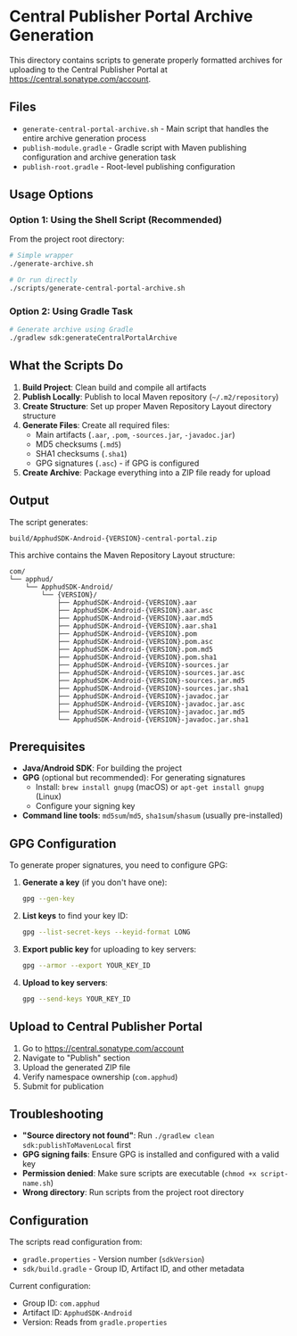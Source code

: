 
# Central Publisher Portal Archive Generation

This directory contains scripts to generate properly formatted archives for uploading to the Central Publisher Portal at https://central.sonatype.com/account.

## Files

- `generate-central-portal-archive.sh` - Main script that handles the entire archive generation process
- `publish-module.gradle` - Gradle script with Maven publishing configuration and archive generation task
- `publish-root.gradle` - Root-level publishing configuration

## Usage Options

### Option 1: Using the Shell Script (Recommended)

From the project root directory:

```bash
# Simple wrapper
./generate-archive.sh

# Or run directly
./scripts/generate-central-portal-archive.sh
```

### Option 2: Using Gradle Task

```bash
# Generate archive using Gradle
./gradlew sdk:generateCentralPortalArchive
```

## What the Scripts Do

1. **Build Project**: Clean build and compile all artifacts
2. **Publish Locally**: Publish to local Maven repository (`~/.m2/repository`)
3. **Create Structure**: Set up proper Maven Repository Layout directory structure
4. **Generate Files**: Create all required files:
   - Main artifacts (`.aar`, `.pom`, `-sources.jar`, `-javadoc.jar`)
   - MD5 checksums (`.md5`)
   - SHA1 checksums (`.sha1`)
   - GPG signatures (`.asc`) - if GPG is configured
5. **Create Archive**: Package everything into a ZIP file ready for upload

## Output

The script generates:
```
build/ApphudSDK-Android-{VERSION}-central-portal.zip
```

This archive contains the Maven Repository Layout structure:
```
com/
└── apphud/
    └── ApphudSDK-Android/
        └── {VERSION}/
            ├── ApphudSDK-Android-{VERSION}.aar
            ├── ApphudSDK-Android-{VERSION}.aar.asc
            ├── ApphudSDK-Android-{VERSION}.aar.md5
            ├── ApphudSDK-Android-{VERSION}.aar.sha1
            ├── ApphudSDK-Android-{VERSION}.pom
            ├── ApphudSDK-Android-{VERSION}.pom.asc
            ├── ApphudSDK-Android-{VERSION}.pom.md5
            ├── ApphudSDK-Android-{VERSION}.pom.sha1
            ├── ApphudSDK-Android-{VERSION}-sources.jar
            ├── ApphudSDK-Android-{VERSION}-sources.jar.asc
            ├── ApphudSDK-Android-{VERSION}-sources.jar.md5
            ├── ApphudSDK-Android-{VERSION}-sources.jar.sha1
            ├── ApphudSDK-Android-{VERSION}-javadoc.jar
            ├── ApphudSDK-Android-{VERSION}-javadoc.jar.asc
            ├── ApphudSDK-Android-{VERSION}-javadoc.jar.md5
            └── ApphudSDK-Android-{VERSION}-javadoc.jar.sha1
```

## Prerequisites

- **Java/Android SDK**: For building the project
- **GPG** (optional but recommended): For generating signatures
  - Install: `brew install gnupg` (macOS) or `apt-get install gnupg` (Linux)
  - Configure your signing key
- **Command line tools**: `md5sum`/`md5`, `sha1sum`/`shasum` (usually pre-installed)

## GPG Configuration

To generate proper signatures, you need to configure GPG:

1. **Generate a key** (if you don't have one):
   ```bash
   gpg --gen-key
   ```

2. **List keys** to find your key ID:
   ```bash
   gpg --list-secret-keys --keyid-format LONG
   ```

3. **Export public key** for uploading to key servers:
   ```bash
   gpg --armor --export YOUR_KEY_ID
   ```

4. **Upload to key servers**:
   ```bash
   gpg --send-keys YOUR_KEY_ID
   ```

## Upload to Central Publisher Portal

1. Go to https://central.sonatype.com/account
2. Navigate to "Publish" section
3. Upload the generated ZIP file
4. Verify namespace ownership (`com.apphud`)
5. Submit for publication

## Troubleshooting

- **"Source directory not found"**: Run `./gradlew clean sdk:publishToMavenLocal` first
- **GPG signing fails**: Ensure GPG is installed and configured with a valid key
- **Permission denied**: Make sure scripts are executable (`chmod +x script-name.sh`)
- **Wrong directory**: Run scripts from the project root directory

## Configuration

The scripts read configuration from:
- `gradle.properties` - Version number (`sdkVersion`)
- `sdk/build.gradle` - Group ID, Artifact ID, and other metadata

Current configuration:
- Group ID: `com.apphud`
- Artifact ID: `ApphudSDK-Android`
- Version: Reads from `gradle.properties`
